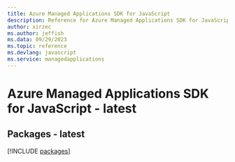 ```yaml
---
title: Azure Managed Applications SDK for JavaScript
description: Reference for Azure Managed Applications SDK for JavaScript
author: xirzec
ms.author: jeffish
ms.data: 09/29/2023
ms.topic: reference
ms.devlang: javascript
ms.service: managedapplications
---
```

# Azure Managed Applications SDK for JavaScript - latest
## Packages - latest
[!INCLUDE [packages](managed-applications-index.md)]